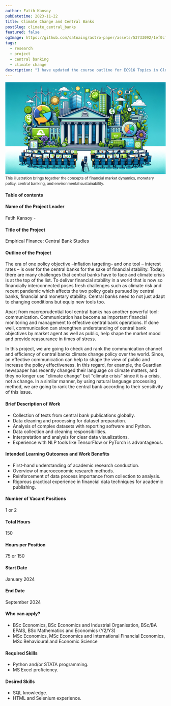 ```yaml
---
author: Fatih Kansoy
pubDatetime: 2023-11-22
title: Climate Change and Central Banks
postSlug: climate_central_banks
featured: false
ogImage: https://github.com/satnaing/astro-paper/assets/53733092/1ef0cf03-8137-4d67-ac81-84a032119e3a
tags:
  - research
  - project
  - central banking
  - climate change
description: "I have updated the course outline for EC916 Topics in Global Finance. This course is designed for MSc in Economics students at the Department of Economics at the University of Warwick. This course is also available for MSc Finance & Economics students at the Warwick Business School."
---
```


<small>![EC916 Topics in Global Finance](climatecentralbank.png)</small>
<small>This illustration brings together the concepts of financial market dynamics, monetary policy, central banking, and environmental sustainability.</small>

#### Table of contents

#### Name of the Project Leader

Fatih Kansoy -

#### Title of the Project

Empirical Finance: Central Bank Studies

#### Outline of the Project

The era of one policy objective –inflation targeting– and one tool – interest rates – is over for the central banks for the sake of financial stability. Today, there are many challenges that central banks have to face and climate crisis is at the top of the list. To deliver financial stability in a world that is now so financially interconnected poses fresh challenges such as climate risk and recent pandemic which affects the two policy goals pursued by central banks, financial and monetary stability. Central banks need to not just adapt to changing conditions but equip new tools too.

Apart from macroprudential tool central banks has another powerful tool: communication. Communication has become as important financial monitoring and management to effective central bank operations. If done well, communication can strengthen understanding of central bank objectives by market agent as well as public, help shape the market mood and provide reassurance in times of stress.

In this project, we are going to check and rank the communication channel and efficiency of central banks climate change policy over the world. Since, an effective communication can help to shape the view of public and increase the policy effectiveness. In this regard, for example, the Guardian newspaper has recently changed their language on climate matters, and they no longer use "climate change" but "climate crisis” since it is a crisis, not a change. In a similar manner, by using natural language processing method, we are going to rank the central bank according to their sensitivity of this issue.

#### Brief Description of Work

- Collection of texts from central bank publications globally.
- Data cleaning and processing for dataset preparation.
- Analysis of complex datasets with reporting software and Python.
- Data collection and cleaning responsibilities.
- Interpretation and analysis for clear data visualizations.
- Experience with NLP tools like TensorFlow or PyTorch is advantageous.

#### Intended Learning Outcomes and Work Benefits

- First-hand understanding of academic research conduction.
- Overview of macroeconomic research methods.
- Reinforcement of data process importance from collection to analysis.
- Rigorous practical experience in financial data techniques for academic publishing.

#### Number of Vacant Positions

1 or 2

#### Total Hours

150

#### Hours per Position

75 or 150

#### Start Date

January 2024

#### End Date

September 2024

#### Who can apply?

- BSc Economics, BSc Economics and Industrial Organisation, BSc/BA EPAIS, BSc Mathematics and Economics (Y2/Y3)
- MSc Economics, MSc Economics and International Financial Economics, MSc Behavioural and Economic Science

#### Required Skills

- Python and/or STATA programming.
- MS Excel proficiency.

#### Desired Skills

- SQL knowledge.
- HTML and Selenium experience.
